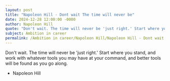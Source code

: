 ```yaml
---
layout: post
title: "Napoleon Hill - Dont wait The time will never be"
date: 2024-12-28 12:00:00 -0000
author: Napoleon Hill
quote: "Don't wait. The time will never be 'just right.' Start where you stand, and work with whatever tools you may have at your command, and better tools will be found as you go along."
subject: Ambition in career
permalink: /Ambition in career/Napoleon Hill/Napoleon Hill - Dont wait The time will never be
---
```


Don't wait. The time will never be 'just right.' Start where you stand, and work with whatever tools you may have at your command, and better tools will be found as you go along.

- Napoleon Hill
